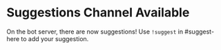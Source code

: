 # Suggestions Channel Available

On the bot server, there are now suggestions! Use `!suggest` in #suggest-here to add your suggestion.